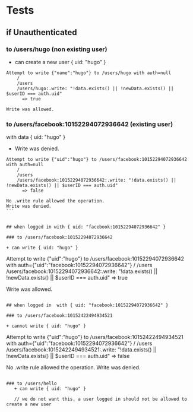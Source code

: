 # Tests


## if Unauthenticated

### to /users/hugo (non existing user)

+ can create a new user { uid: "hugo" }

````
Attempt to write {"name":"hugo"} to /users/hugo with auth=null
    /
    /users
    /users/hugo:.write: "!data.exists() || !newData.exists() || $userID === auth.uid"
      => true

Write was allowed.
````

### to /users/facebook:10152294072936642 (existing user)

with data { uid: "hugo" }

+ Write was denied.

````
Attempt to write {"uid":"hugo"} to /users/facebook:10152294072936642 with auth=null
    /
    /users
    /users/facebook:10152294072936642:.write: "!data.exists() || !newData.exists() || $userID === auth.uid"
      => false

No .write rule allowed the operation.
Write was denied.
```


## when logged in with { uid: "facebook:10152294072936642" }

### to /users/facebook:10152294072936642
   
+ can write { uid: "hugo" }

````
Attempt to write {"uid":"hugo"} to /users/facebook:10152294072936642 with auth={"uid":"facebook:10152294072936642"}
    /
    /users
    /users/facebook:10152294072936642:.write: "!data.exists() || !newData.exists() || $userID === auth.uid"
      => true

Write was allowed.
````

## when logged in  with { uid: "facebook:10152294072936642" }
   
### to /users/facebook:10152422494934521
   
+ cannot write { uid: "hugo" }

````
Attempt to write {"uid":"hugo"} to /users/facebook:10152422494934521 with auth={"uid":"facebook:10152294072936642"}
    /
    /users
    /users/facebook:10152422494934521:.write: "!data.exists() || !newData.exists() || $userID === auth.uid"
      => false

No .write rule allowed the operation.
Write was denied.
````

### to /users/hello
   + can write { uid: "hugo" }

   // we do not want this, a user logged in should not be allowed to create a new user
